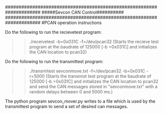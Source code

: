#####################################################################
#####Sevcon CAN Control##########
#####################################################################
#PCAN operation instructions

Do the following to run the recievetest program:


>> ./receivetest -b=0x031C -f=/dev/pcan32	(Starts the recieve test program at the baudrate of 125000 [-b =0x031C] and initializes the CAN location to pcan32)

Do the following to run the transmittest program:

>> ./transmitest sevconmove.txt -f=/dev/pcan32 -b=0x031C -r=5000 (Starts the transmist test program at the baudrate of 125000 [-b =0x031C] and initializes the CAN location to pcan32 and send the CAN messages stored in "sevconmove.txt" with a random delays between 0 and 5000 ms.)



The python program sevcon_mover.py writes to a file which is used by the transmittest program to send a set of desired can messages.



